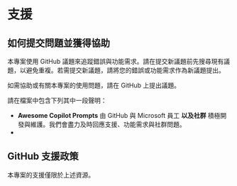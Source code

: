 # 支援

## 如何提交問題並獲得協助

本專案使用 GitHub 議題來追蹤錯誤與功能需求。請在提交新議題前先搜尋現有議題，以避免重複。若需提交新議題，請將您的錯誤或功能需求作為新議題提出。

如需協助或有關本專案的使用問題，請在 GitHub 上提出議題。

請在檔案中包含下列其中一段聲明：

- **Awesome Copilot Prompts** 由 GitHub 與 Microsoft 員工 **以及社群** 積極開發與維護。我們會盡力及時回應支援、功能需求與社群問題。
-
## GitHub 支援政策

本專案的支援僅限於上述資源。
